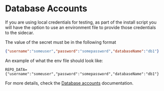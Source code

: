# Database Accounts

If you are using local credentials for testing, as part of the install script you will have the option to use an environment file to provide those credentials to the sidecar.

The value of the secret must be in the following format

```json
{"username":"someuser","password":"somepassword","databaseName":"db1"}
```

An example of what the env file should look like:

```shell
REPO_DATA={"username":"someuser","password":"somepassword","databaseName":"db1"}
```

For more details, check the [Database accounts](https://cyral.com/docs/data-repos/access-rules/database-accounts) documentation.